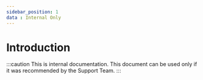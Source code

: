 ```yaml
---
sidebar_position: 1
data : Internal Only
---
```


# Introduction

:::caution
This is internal documentation. This document can be used only if it was recommended by the Support Team.
:::


